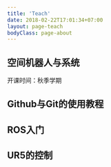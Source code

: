 ```yaml
---
title: 'Teach'
date: 2018-02-22T17:01:34+07:00
layout: page-teach
bodyClass: page-about
---
```




## 空间机器人与系统
开课时间：秋季学期

## Github与Git的使用教程

## ROS入门

## UR5的控制
